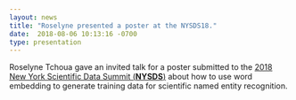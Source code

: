 ```yaml
---
layout: news
title: "Roselyne presented a poster at the NYSDS18."
date:  2018-08-06 10:13:16 -0700
type: presentation
---
```

Roselyne Tchoua gave an invited talk for a poster submitted to the [2018 New York Scientific Data Summit (**NYSDS**)](https://www.bnl.gov/nysds18/) about how to use word embedding to generate training data for scientific named entity recognition. 
